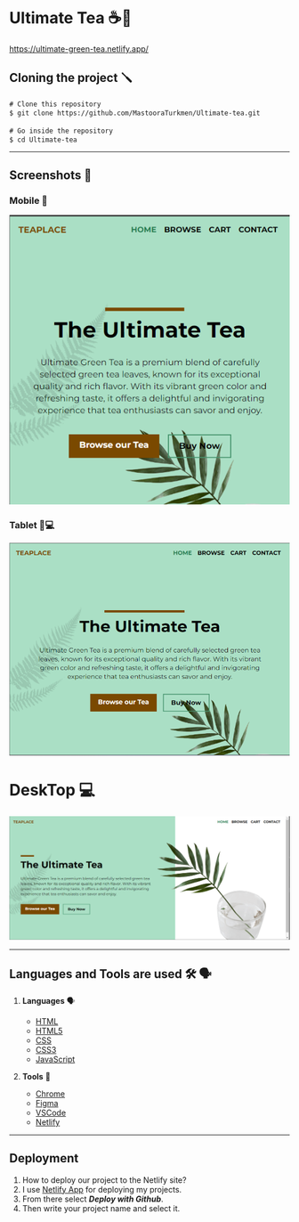 # Ultimate Tea ☕️🍵

https://ultimate-green-tea.netlify.app/

## Cloning the project 🪛

```
# Clone this repository
$ git clone https://github.com/MastooraTurkmen/Ultimate-tea.git

# Go inside the repository
$ cd Ultimate-tea
```


------


## Screenshots 📸

### Mobile 📱

![Alt text](./images/Mobile-Versain.png)

### Tablet 📱💻

![Alt text](./images/Tablet-Versain.png)

# DeskTop 💻

![Alt text](./images/DeskTop-Versain.png)


------


## Languages and Tools are used 🛠 🗣️

1. **Languages** 🗣️
    + [HTML](https://github.com/topics/html)
    + [HTML5](https://github.com/topics/html5)
    + [CSS](https://github.com/topics/css)
    + [CSS3](https://github.com/topics/css3)
    + [JavaScript](https://github.com/topics/javascript)

2. **Tools** 🔧
    + [Chrome](https://github.com/topics/chrome)
    + [Figma](https://github.com/topics/figma)
    + [VSCode](https://github.com/topics/vscode)
    + [Netlify](https://github.com/topics/netlify)


------

## Deployment 

1. How to deploy our project to the Netlify site?
2. I use [Netlify App](https://app.netlify.com/) for deploying my projects.
4. From there select **_Deploy with Github_**.
5. Then write your project name and select it.
